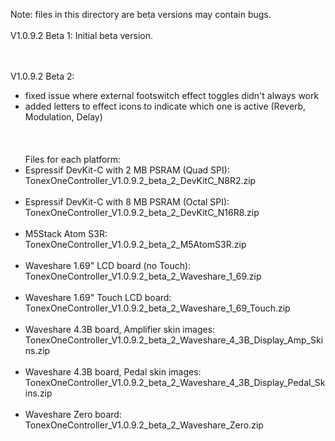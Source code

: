 Note: files in this directory are beta versions may contain bugs.
<br><br>
V1.0.9.2 Beta 1: Initial beta version.

<br><br>
V1.0.9.2 Beta 2: 
- fixed issue where external footswitch effect toggles didn't always work
- added letters to effect icons to indicate which one is active (Reverb, Modulation, Delay)
<br><br>
<br><br>
Files for each platform:
- Espressif DevKit-C with 2 MB PSRAM (Quad SPI):<br>
TonexOneController_V1.0.9.2_beta_2_DevKitC_N8R2.zip
<br><br>
- Espressif DevKit-C with 8 MB PSRAM (Octal SPI):<br>
TonexOneController_V1.0.9.2_beta_2_DevKitC_N16R8.zip
<br><br>
- M5Stack Atom S3R:<br>
TonexOneController_V1.0.9.2_beta_2_M5AtomS3R.zip
<br><br>
- Waveshare 1.69" LCD board (no Touch):<br>
TonexOneController_V1.0.9.2_beta_2_Waveshare_1_69.zip
<br><br>
- Waveshare 1.69" Touch LCD board:<br>
TonexOneController_V1.0.9.2_beta_2_Waveshare_1_69_Touch.zip
<br><br>
- Waveshare 4.3B board, Amplifier skin images:<br>
TonexOneController_V1.0.9.2_beta_2_Waveshare_4_3B_Display_Amp_Skins.zip
<br><br>
- Waveshare 4.3B board, Pedal skin images:<br>
TonexOneController_V1.0.9.2_beta_2_Waveshare_4_3B_Display_Pedal_Skins.zip
<br><br>
- Waveshare Zero board:<br>
TonexOneController_V1.0.9.2_beta_2_Waveshare_Zero.zip
